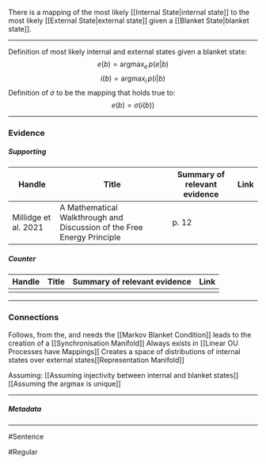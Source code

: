 There is a mapping of the most likely [[Internal State|internal state]] to the most likely [[External State|external state]] given a [[Blanket State|blanket state]].
***
Definition of most likely internal and external states given a blanket state:
$$ e(b) = \text{argmax}_e \, p(e|b) $$
$$ i(b) = \text{argmax}_i \, p(i|b) $$
Definition of $\sigma$ to be the mapping that holds true to:
$$ e(b) = \sigma(i(b)) $$
***
### Evidence
##### Supporting

| Handle               | Title                                                                  | Summary of relevant evidence | Link                                |
| -------------------- | ---------------------------------------------------------------------- | ---------------------------- | ----------------------------------- |
| Millidge et al. 2021 | A Mathematical Walkthrough and Discussion of the Free Energy Principle | p. 12                        | [](http://arxiv.org/abs/2108.13343) |
##### Counter
| Handle | Title | Summary of relevant evidence | Link |
| ------ | ----- | ---------------------------- | ---- |
|        |       |                              |      |

***
### Connections
Follows, from the, and needs the [[Markov Blanket Condition]]
leads to the creation of a [[Synchronisation Manifold]]
Always exists in [[Linear OU Processes have Mappings]]
Creates a space of distributions of internal states over external states[[Representation Manifold]]

Assuming: 
[[Assuming injectivity between internal and blanket states]]
[[Assuming the argmax is unique]]

***
##### Metadata
***
#Sentence 

#Regular